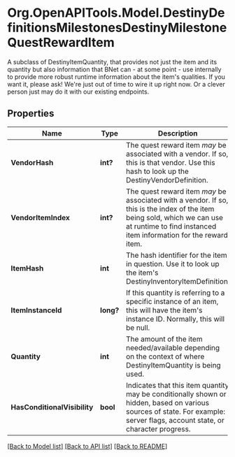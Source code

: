 # Org.OpenAPITools.Model.DestinyDefinitionsMilestonesDestinyMilestoneQuestRewardItem
A subclass of DestinyItemQuantity, that provides not just the item and its quantity but also information that BNet can - at some point - use internally to provide more robust runtime information about the item's qualities.  If you want it, please ask! We're just out of time to wire it up right now. Or a clever person just may do it with our existing endpoints.

## Properties

Name | Type | Description | Notes
------------ | ------------- | ------------- | -------------
**VendorHash** | **int?** | The quest reward item *may* be associated with a vendor. If so, this is that vendor. Use this hash to look up the DestinyVendorDefinition. | [optional] 
**VendorItemIndex** | **int?** | The quest reward item *may* be associated with a vendor. If so, this is the index of the item being sold, which we can use at runtime to find instanced item information for the reward item. | [optional] 
**ItemHash** | **int** | The hash identifier for the item in question. Use it to look up the item&#39;s DestinyInventoryItemDefinition. | [optional] 
**ItemInstanceId** | **long?** | If this quantity is referring to a specific instance of an item, this will have the item&#39;s instance ID. Normally, this will be null. | [optional] 
**Quantity** | **int** | The amount of the item needed/available depending on the context of where DestinyItemQuantity is being used. | [optional] 
**HasConditionalVisibility** | **bool** | Indicates that this item quantity may be conditionally shown or hidden, based on various sources of state. For example: server flags, account state, or character progress. | [optional] 

[[Back to Model list]](../README.md#documentation-for-models) [[Back to API list]](../README.md#documentation-for-api-endpoints) [[Back to README]](../README.md)

